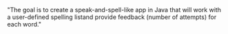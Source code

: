 "The goal is to create a speak-and-spell-like app in Java that will work with a user-defined spelling listand provide feedback (number of attempts) for each word." 
